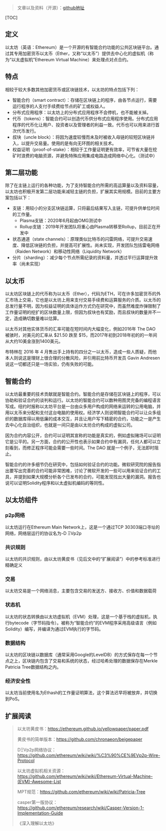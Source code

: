 > 文章以及资料（开源）：[github地址](https://github.com/mindcarver/blockchain_guide)  

[TOC]

## 定义

以太坊（英语：Ethereum）是一个开源的有智能合约功能的公共区块链平台。通过其专用加密货币以太币（Ether，又称“以太币”）提供去中心化的虚拟机（称为“以太虚拟机”Ethereum Virtual Machine）来处理点对点合约。

## 特点

相较于较大多数其他加密货币或区块链技术，以太坊的特点包括下列：

- 智能合约（smart contract）：存储在区块链上的程序，由各节点运行，需要运行程序的人支付手续费给节点的矿工或权益人。
- 分布式应用程序：以太坊上的分布式应用程序不会停机，也不能被关掉。
- 代币（tokens）：智能合约可以创造代币供分布式应用程序使用。分布式应用程序的代币化让用户、投资者以及管理者的利益一致。代币也可以用来进行首次代币发行。
- 叔块（uncle block）：将因为速度较慢而未及时被收入母链的较短区块链并入，以提升交易量。使用的是有向无环图的相关技术。
- 权益证明（proof-of-stake）：相较于工作量证明更有效率，可节省大量在挖矿时浪费的电脑资源，并避免特殊应用集成电路造成网络中心化。（测试中）

## 第二层功能

除了在主链上运行的各种功能，为了支持智能合约所需的高运算量以及资料容量，以太坊也积极开发第二层功能来减轻主链的负担，扩展其实用规模。目前的主要方案包括以下：

- 支链：用较小的分支区块链运算，只将最后结果写入主链，可提升供单位时间的工作量。
  - Plasma支链：2020年6月起由OMG测试中
  - Rollup支链：2019年开发团队将重心由Plasma转移至Rollup，目前正在开发中
- 状态通道（state channels）：原理类似比特币的闪雷网络，可提升交易速度、降低区块链的负担，并提高可扩展性。尚未实现，开发团队包括雷电网络（Raiden Network）和移动性网络（Liquidity Network）
- 分片（sharding）：减少每个节点所需纪录的资料量，并透过平行运算提升效率（尚未实现）

## 以太币

以太坊区块链上的代币称为以太币（Ether），代码为ETH，可在许多加密货币的外汇市场上交易，它也是以太坊上用来支付交易手续费和运算服务的介质。以太币的总发行量不明，因为权益证明的具体运作方式仍在研究中，而虽然难度炸弹限制了工作量证明的挖扩的区块数量上限，但因为叔块也有奖励，而且叔块的数量并不一定，造成确切数量难以估算。

以太币对其他实体货币的汇率可能在短时间内大幅变化，例如2016年 The DAO 被骇时，对美元的汇率从 $21.50 跌至 $15，而2017年初到2018年初的的一年间从大约10美金涨到1400美元。

布特林在 2016 年 4 月售出手上持有的四分之一以太币，造成一些人质疑，而他本人则说这是理财上很合理的分散风险，并引用前比特币开发员 Gavin Andresen 说这一切都还只是一场实验，仍有失败的可能。

## 智能合约

以太坊最重要的技术贡献就是智能合约。智能合约是存储在区块链上的程序，可以协助和验证合约的谈判和运行。以太坊的智能合约可以数种用图灵完备的编程语言写成。纽约时报称以太坊平台是一台由众多用户构成的网络来运转的公用电脑，并用以太币来分配和支付这台电脑的使用权。经济学人则说明智能合约可以让众多组织的数据库得以用低廉的成本交互，并且让用户写下精密的合约，功能之一是产生去中心化自治组织，也就是一间只是由以太坊合约构成的虚拟公司。

因为合约内容公开，合约可以证明其宣称的功能是真实的，例如虚拟赌场可以证明它是公平的。另一方面，合约的公开性也表示如果合约中有漏洞，任何人都可以立刻看到，而修正程序可能会需要一些时间。The DAO 就是一个例子，无法即时阻止。

智能合约的许多细节仍在研究中，包括如何验证合约的功能。微软研究院的报告指出要写出完善的合约可能非常困难，讨论了微软开发的一些可以用来验证合约的工具，并提到如果大规模分析各个已发布的合约，可能发现找出大量的漏洞。报告也说可以证明Solidity程序和以太虚拟机编码的等同性。

## 以太坊组件

### p2p网络

以太坊运行在Ethereum Main Network上，这是一个通过TCP 30303端口寻址的网络，网络层运行的协议名为-D ΞVp2p

### 共识规则

以太坊的共识规则，由以太坊黄皮书（见后文中的“扩展阅读”）中的参考标准进行精确定义

### 交易

以太坊交易是一个网络消息，主要包含交易的发送方、接收方、价值和数据载荷

### 状态机

以太坊的状态转换由以太坊虚拟机（EVM）处理，这是一个基于栈的虚拟机，执行bytecode（字节码指令）。被称为“智能合约”的EVM程序采用高级语言（例如Solidity）编写，并编译为通过EVM执行的字节码。

### 数据结构

以太坊的区块链以数据库（通常采用Google的LevelDB）的方式保存在每一个节点之上，区块链内包含了交易和系统的状态，经过哈希处理的数据保存在Merkle Patricia Tree数据结构之内。

### 经济安全性

以太坊当前使用名为Ethash的工作量证明算法，这个算法迟早将被放弃，并切换到PoS。

## 扩展阅读

>  以太坊黄皮书：https://ethereum.github.io/yellowpaper/paper.pdf
>
> 黄皮书的简单版本：https://github.com/chronaeon/beigepaper
>
> DΞVp2p网络协议：https://github.com/ethereum/wiki/wiki/%C3%90%CE%9EVp2p-Wire-Protocol
>
> 以太坊虚拟机相关资源：https://github.com/ethereum/wiki/wiki/Ethereum-Virtual-Machine-(EVM)-Awesome-List
>
> MPT规范：https://github.com/ethereum/wiki/wiki/Patricia-Tree
>
> casper第一版协议：https://github.com/ethereum/research/wiki/Casper-Version-1-Implementation-Guide
>
> 《深入理解以太坊》

